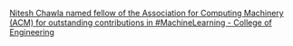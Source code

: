 [Nitesh Chawla named fellow of the Association for Computing Machinery (ACM) for outstanding contributions in #MachineLearning - College of Engineering](https://qi.tc/qi/110987)